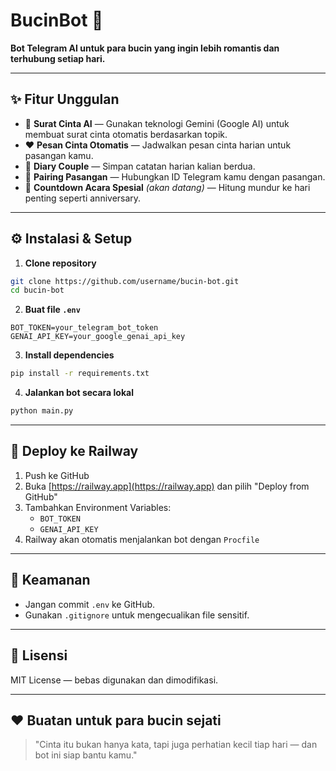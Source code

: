 # BucinBot 💖

**Bot Telegram AI untuk para bucin yang ingin lebih romantis dan terhubung setiap hari.**

---

## ✨ Fitur Unggulan

- 💌 **Surat Cinta AI** — Gunakan teknologi Gemini (Google AI) untuk membuat surat cinta otomatis berdasarkan topik.
- ❤️ **Pesan Cinta Otomatis** — Jadwalkan pesan cinta harian untuk pasangan kamu.
- 📝 **Diary Couple** — Simpan catatan harian kalian berdua.
- 🔗 **Pairing Pasangan** — Hubungkan ID Telegram kamu dengan pasangan.
- 📅 **Countdown Acara Spesial** *(akan datang)* — Hitung mundur ke hari penting seperti anniversary.

---

## ⚙️ Instalasi & Setup

1. **Clone repository**
```bash
git clone https://github.com/username/bucin-bot.git
cd bucin-bot
```

2. **Buat file `.env`**
```
BOT_TOKEN=your_telegram_bot_token
GENAI_API_KEY=your_google_genai_api_key
```

3. **Install dependencies**
```bash
pip install -r requirements.txt
```

4. **Jalankan bot secara lokal**
```bash
python main.py
```

---

## 🚀 Deploy ke Railway

1. Push ke GitHub
2. Buka [https://railway.app](https://railway.app) dan pilih "Deploy from GitHub"
3. Tambahkan Environment Variables:
   - `BOT_TOKEN`
   - `GENAI_API_KEY`
4. Railway akan otomatis menjalankan bot dengan `Procfile`

---

## 🔐 Keamanan
- Jangan commit `.env` ke GitHub.
- Gunakan `.gitignore` untuk mengecualikan file sensitif.

---

## 📜 Lisensi
MIT License — bebas digunakan dan dimodifikasi.

---

## ❤️ Buatan untuk para bucin sejati

> "Cinta itu bukan hanya kata, tapi juga perhatian kecil tiap hari — dan bot ini siap bantu kamu."
